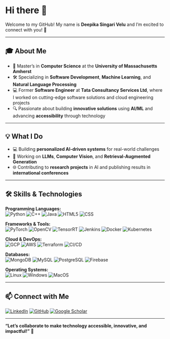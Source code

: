 # Hi there 👋  

Welcome to my GitHub! My name is **Deepika Singari Velu** and I’m excited to connect with you! 🚀  

---

## 🎓 **About Me**
- 🌟 Master’s in **Computer Science** at the **University of Massachusetts Amherst**
- 🛠️ Specializing in **Software Development**, **Machine Learning**, and **Natural Language Processing**
- 💻 Former **Software Engineer** at **Tata Consultancy Services Ltd**, where I worked on cutting-edge software solutions and cloud engineering projects
- 🔍 Passionate about building **innovative solutions** using **AI/ML** and advancing **accessibility** through technology

---

## 💡 **What I Do**
- 💻 Building **personalized AI-driven systems** for real-world challenges  
- 🤖 Working on **LLMs**, **Computer Vision**, and **Retrieval-Augmented Generation**  
- 🌐 Contributing to **research projects** in AI and publishing results in **international conferences**

---

## 🛠️ **Skills & Technologies**

**Programming Languages:**  
![Python](https://img.shields.io/badge/Python-3776AB?style=flat&logo=python&logoColor=white)
![C++](https://img.shields.io/badge/C++-00599C?style=flat&logo=cplusplus&logoColor=white)
![Java](https://img.shields.io/badge/Java-007396?style=flat&logo=java&logoColor=white)
![HTML5](https://img.shields.io/badge/HTML5-E34F26?style=flat&logo=html5&logoColor=white)
![CSS](https://img.shields.io/badge/CSS-1572B6?style=flat&logo=css3&logoColor=white)

**Frameworks & Tools:**  
![PyTorch](https://img.shields.io/badge/PyTorch-EE4C2C?style=flat&logo=pytorch&logoColor=white)
![OpenCV](https://img.shields.io/badge/OpenCV-5C3EE8?style=flat&logo=opencv&logoColor=white)
![TensorRT](https://img.shields.io/badge/TensorRT-00ADEF?style=flat&logo=nvidia&logoColor=white)
![Jenkins](https://img.shields.io/badge/Jenkins-D24939?style=flat&logo=jenkins&logoColor=white)
![Docker](https://img.shields.io/badge/Docker-2496ED?style=flat&logo=docker&logoColor=white)
![Kubernetes](https://img.shields.io/badge/Kubernetes-326CE5?style=flat&logo=kubernetes&logoColor=white)

**Cloud & DevOps:**  
![GCP](https://img.shields.io/badge/Google%20Cloud-4285F4?style=flat&logo=googlecloud&logoColor=white)
![AWS](https://img.shields.io/badge/AWS-FF9900?style=flat&logo=amazonaws&logoColor=white)
![Terraform](https://img.shields.io/badge/Terraform-623CE4?style=flat&logo=terraform&logoColor=white)
![CI/CD](https://img.shields.io/badge/CI/CD-004C8F?style=flat&logo=githubactions&logoColor=white)

**Databases:**  
![MongoDB](https://img.shields.io/badge/MongoDB-4EA94B?style=flat&logo=mongodb&logoColor=white)
![MySQL](https://img.shields.io/badge/MySQL-00000F?style=flat&logo=mysql&logoColor=white)
![PostgreSQL](https://img.shields.io/badge/PostgreSQL-316192?style=flat&logo=postgresql&logoColor=white)
![Firebase](https://img.shields.io/badge/Firebase-FFCA28?style=flat&logo=firebase&logoColor=white)

**Operating Systems:**  
![Linux](https://img.shields.io/badge/Linux-FCC624?style=flat&logo=linux&logoColor=black)
![Windows](https://img.shields.io/badge/Windows-0078D6?style=flat&logo=windows&logoColor=white)
![MacOS](https://img.shields.io/badge/macOS-000000?style=flat&logo=apple&logoColor=white)

---

## 📫 **Connect with Me**
[![LinkedIn](https://img.shields.io/badge/LinkedIn-DeepikaSingari-blue?style=flat&logo=linkedin&logoColor=white)](https://www.linkedin.com/in/deepu17/)
[![GitHub](https://img.shields.io/badge/GitHub-Deepika--S1708-black?style=flat&logo=github&logoColor=white)](https://github.com/Deepika-S1708)
[![Google Scholar](https://img.shields.io/badge/Google%20Scholar-Res--tFMAAAAJ-4285F4?style=flat&logo=googlescholar&logoColor=white)](https://scholar.google.com/citations?hl=en&user=Res-tFMAAAAJ&view_op=list_works&sortby=title)

---

**“Let’s collaborate to make technology accessible, innovative, and impactful!”** 🌟
